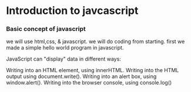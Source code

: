 <h1>Introduction to javcascript</h1>

<h3>Basic concept of javascript</h3>

<p>we will use html,css, & javascript. we will do coding from starting.
 first we made a simple hello world program in javascript.</p>
<p>
JavaScript can "display" data in different ways:

Writing into an HTML element, using innerHTML.
Writing into the HTML output using document.write().
Writing into an alert box, using window.alert().
Writing into the browser console, using console.log()
</p>